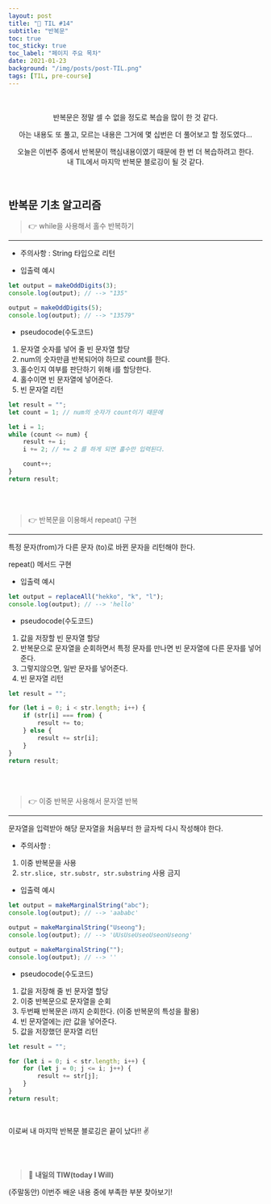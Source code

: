 ```yaml
---
layout: post
title: "📅 TIL #14"
subtitle: "반복문"
toc: true
toc_sticky: true
toc_label: "페이지 주요 목차"
date: 2021-01-23
background: "/img/posts/post-TIL.png"
tags: [TIL, pre-course]
---
```


<br/>
<br/>
<center>
반복문은 정말 셀 수 없을 정도로 복습을 많이 한 것 같다.<br/>

아는 내용도 또 풀고, 모르는 내용은 그거에 몇 십번은 더 풀어보고 할 정도였다...<br/>

오늘은 이번주 중에서 반복문이 핵심내용이였기 때문에 한 번 더 복습하려고 한다.<br/> 내 TIL에서 마지막 반복문 블로깅이 될 것 같다.

</center>

<br/>

## 반복문 기초 알고리즘

> 👉 while을 사용해서 홀수 반복하기
---

-   주의사항 : String 타입으로 리턴

-   입출력 예시

```js
let output = makeOddDigits(3);
console.log(output); // --> "135"

output = makeOddDigits(5);
console.log(output); // --> "13579"
```

-   pseudocode(수도코드)

1. 문자열 숫자를 넣어 줄 빈 문자열 할당
2. num의 숫자만큼 반복되어야 하므로 count를 한다.
3. 홀수인지 여부를 판단하기 위해 i를 할당한다.
4. 홀수이면 빈 문자열에 넣어준다.
5. 빈 문자열 리턴

```js
let result = "";
let count = 1; // num의 숫자가 count이기 때문에

let i = 1;
while (count <= num) {
    result += i;
    i += 2; // += 2 를 하게 되면 홀수만 입력된다.

    count++;
}
return result;
```

<br/>
<br/>

> 👉 반복문을 이용해서 repeat() 구현
---

특정 문자(from)가 다른 문자 (to)로 바뀐 문자을 리턴해야 한다.

repeat() 메서드 구현

-   입출력 예시

```js
let output = replaceAll("hekko", "k", "l");
console.log(output); // --> 'hello'
```

-   pseudocode(수도코드)

1. 값을 저장할 빈 문자열 할당
2. 반복문으로 문자열을 순회하면서 특정 문자를 만나면 빈 문자열에 다른 문자를 넣어준다.
3. 그렇지않으면, 일반 문자를 넣어준다.
4. 빈 문자열 리턴

```js
let result = "";

for (let i = 0; i < str.length; i++) {
    if (str[i] === from) {
        result += to;
    } else {
        result += str[i];
    }
}
return result;
```

<br/>
<br/>

> 👉 이중 반복문 사용해서 문자열 반복
---

문자열을 입력받아 해당 문자열을 처음부터 한 글자씩 다시 작성해야 한다.

-   주의사항 :

1. 이중 반복문을 사용
2. `str.slice, str.substr, str.substring` 사용 금지

-   입출력 예시

```js
let output = makeMarginalString("abc");
console.log(output); // --> 'aababc'

output = makeMarginalString("Useong");
console.log(output); // --> 'UUsUseUseoUseonUseong'

output = makeMarginalString("");
console.log(output); // --> ''
```

-   pseudocode(수도코드)

1. 값을 저장해 줄 빈 문자열 할당
2. 이중 반복문으로 문자열을 순회
3. 두번째 반복문은 i까지 순회한다. (이중 반복문의 특성을 활용)
4. 빈 문자열에는 j만 값을 넣어준다.
5. 값을 저장했던 문자열 리턴

```js
let result = "";

for (let i = 0; i < str.length; i++) {
    for (let j = 0; j <= i; j++) {
        result += str[j];
    }
}
return result;
```

<br/>

이로써 내 마지막 반복문 블로깅은 끝이 났다!! ✌

<br/>
<br/>

> 👊 **내일의 TIW(today I Will)**

(주말동안) 이번주 배운 내용 중에 부족한 부분 찾아보기!
